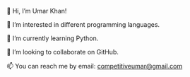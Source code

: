 👋 Hi, I’m Umar Khan!

👀 I’m interested in different programming languages.

🌱 I’m currently learning Python.

💞️ I’m looking to collaborate on GitHub.

📫 You can reach me by email: competitiveumar@gmail.com
